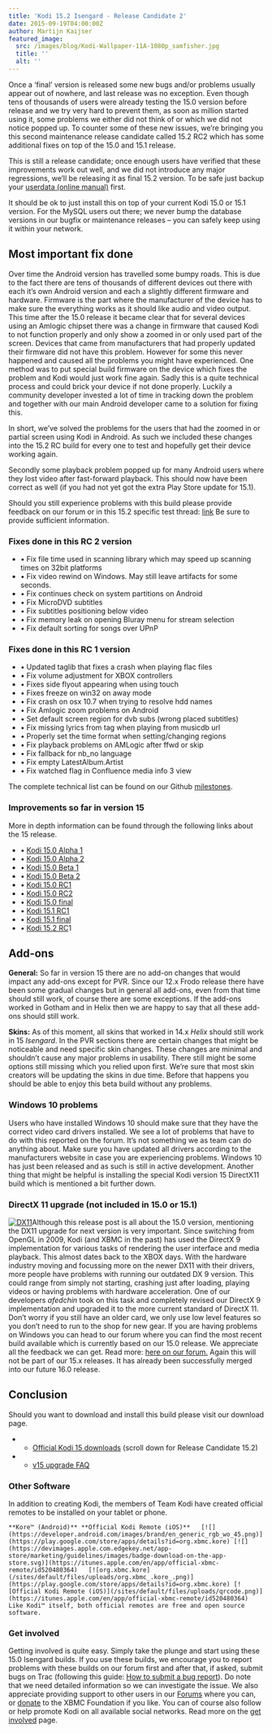 ```yaml
---
title: 'Kodi 15.2 Isengard - Release Candidate 2'
date: 2015-09-19T04:00:00Z
author: Martijn Kaijser
featured_image:
  src: /images/blog/Kodi-Wallpaper-11A-1080p_samfisher.jpg
  title: ''
  alt: ''
---
```

Once a ‘final’ version is released some new bugs and/or problems usually appear out of nowhere, and last release was no exception. Even though tens of thousands of users were already testing the 15.0 version before release and we try very hard to prevent them, as soon as million started using it, some problems we either did not think of or which we did not notice popped up. To counter some of these new issues, we’re bringing you this second maintenance release candidate called 15.2 RC2 which has some additional fixes on top of the 15.0 and 15.1 release.

 This is still a release candidate; once enough users have verified that these improvements work out well, and we did not introduce any major regressions, we’ll be releasing it as final 15.2 version. To be safe just backup your [userdata (online manual)](https://kodi.wiki/view/Userdata) first.

 It should be ok to just install this on top of your current Kodi 15.0 or 15.1 version. For the MySQL users out there; we never bump the database versions in our bugfix or maintenance releases – you can safely keep using it within your network.

 Most important fix done
-----------------------

 Over time the Android version has travelled some bumpy roads. This is due to the fact there are tens of thousands of different devices out there with each it’s own Android version and each a slightly different firmware and hardware. Firmware is the part where the manufacturer of the device has to make sure the everything works as it should like audio and video output. This time after the 15.0 release it became clear that for several devices using an Amlogic chipset there was a change in firmware that caused Kodi to not function properly and only show a zoomed in or only used part of the screen. Devices that came from manufacturers that had properly updated their firmware did not have this problem. However for some this never happened and caused all the problems you might have experienced. One method was to put special build firmware on the device which fixes the problem and Kodi would just work fine again. Sadly this is a quite technical process and could brick your device if not done properly. Luckily a community developer invested a lot of time in tracking down the problem and together with our main Android developer came to a solution for fixing this.

 In short, we’ve solved the problems for the users that had the zoomed in or partial screen using Kodi in Android. As such we included these changes into the 15.2 RC build for every one to test and hopefully get their device working again.

 Secondly some playback problem popped up for many Android users where they lost video after fast-forward playback. This should now have been correct as well (if you had not yet got the extra Play Store update for 15.1).

 Should you still experience problems with this build please provide feedback on our forum or in this 15.2 specific test thread: [link](https://forum.kodi.tv/showthread.php?tid=233293) Be sure to provide sufficient information.

 ### Fixes done in this RC 2 version

 
 * • Fix file time used in scanning library which may speed up scanning times on 32bit platforms
 * • Fix video rewind on Windows. May still leave artifacts for some seconds.
 * • Fix continues check on system partitions on Android
 * • Fix MicroDVD subtitles
 * • Fix subtitles positioning below video
 * • Fix memory leak on opening Bluray menu for stream selection
 * • Fix default sorting for songs over UPnP
 
 ### Fixes done in this RC 1 version

 
 * • Updated taglib that fixes a crash when playing flac files
 * • Fix volume adjustment for XBOX controllers
 * • Fixes side flyout appearing when using touch
 * • Fixes freeze on win32 on away mode
 * • Fix crash on osx 10.7 when trying to resolve hdd names
 * • Fix Amlogic zoom problems on Android
 * • Set default screen region for dvb subs (wrong placed subtitles)
 * • Fix missing lyrics from tag when playing from musicdb url
 * • Properly set the time format when setting/changing regions
 * • Fix playback problems on AMLogic after ffwd or skip
 * • Fix fallback for nb\_no language
 * • Fix empty LatestAlbum.Artist
 * • Fix watched flag in Confluence media info 3 view
 
 The complete technical list can be found on our Github [milestones](https://github.com/xbmc/xbmc/issues?q=milestone%3A%22Isengard+15.2%22+is%3Aclosed).

 ### Improvements so far in version 15

 More in depth information can be found through the following links about the 15 release.

 
 * • [Kodi 15.0 Alpha 1](/article/kodi-150-alpha-1-road-isengard) 
 * • [Kodi 15.0 Alpha 2](/article/kodi-150-isengard-alpha-2)
 * • [Kodi 15.0 Beta 1](/article/kodi-150-isengard-beta-1 "Kodi 15.0 Isengard – Beta 1")
 * • [Kodi 15.0 Beta 2](/article/kodi-150-isengard--beta-2 "Kodi 15.0 Isengard – Beta 2")
 * • [Kodi 15.0 RC1](/article/kodi-150-isengard-rc-1)
 * • [Kodi 15.0 RC2](/article/kodi-150-isengard--rc-2)
 * • [Kodi 15.0 final](/article/kodi-150-isengard-one-release-rule-them-all)
 * • [Kodi 15.1 RC1](/article/kodi-151-isengard-release-candidate)
 * • [Kodi 15.1 final](/article/kodi-151-isengard-maintenance-release)
 * • [Kodi 15.2 RC](/article/kodi-152-isengard-release-candidate)1
 
 Add-ons
-------

 **General:** So far in version 15 there are no add-on changes that would impact any add-ons except for PVR. Since our 12.x Frodo release there have been some gradual changes but in general all add-ons, even from that time should still work, of course there are some exceptions. If the add-ons worked in Gotham and in Helix then we are happy to say that all these add-ons should still work.

 **Skins:** As of this moment, all skins that worked in 14.x *Helix* should still work in 15 *Isengard*. In the PVR sections there are certain changes that might be noticeable and need specific skin changes. These changes are minimal and shouldn’t cause any major problems in usability. There still might be some options still missing which you relied upon first. We’re sure that most skin creators will be updating the skins in due time. Before that happens you should be able to enjoy this beta build without any problems.

 ### Windows 10 problems

 Users who have installed Windows 10 should make sure that they have the correct video card drivers installed. We see a lot of problems that have to do with this reported on the forum. It’s not something we as team can do anything about. Make sure you have updated all drivers according to the manufacturers website in case you are experiencing problems. Windows 10 has just been released and as such is still in active development. Another thing that might be helpful is installing the special Kodi version 15 DirectX11 build which is mentioned a bit further down.

 ###  DirectX 11 upgrade (not included in 15.0 or 15.1)

 [![DX11](/sites/default/files/uploads/DX11.png)](/sites/default/files/uploads/DX11.png)Although this release post is all about the 15.0 version, mentioning the DX11 upgrade for next version is very important. Since switching from OpenGL in 2009, Kodi (and XBMC in the past) has used the DirectX 9 implementation for various tasks of rendering the user interface and media playback. This almost dates back to the XBOX days. With the hardware industry moving and focussing more on the newer DX11 with their drivers, more people have problems with running our outdated DX 9 version. This could range from simply not starting, crashing just after loading, playing videos or having problems with hardware acceleration. One of our developers *afedchin* took on this task and completely revised our DirectX 9 implementation and upgraded it to the more current standard of DirectX 11. Don’t worry if you still have an older card, we only use low level features so you don’t need to run to the shop for new gear. If you are having problems on Windows you can head to our forum where you can find the most recent build available which is currently based on our 15.0 release. We appreciate all the feedback we can get. Read more: [here on our forum.](https://forum.kodi.tv/showthread.php?tid=218274) Again this will not be part of our 15.x releases. It has already been successfully merged into our future 16.0 release.

 Conclusion
----------

 Should you want to download and install this build please visit our download page.

 
 * * [Official Kodi 15 downloads](/download) (scroll down for Release Candidate 15.2)
 * * [v15 upgrade FAQ](https://kodi.wiki/view/Isengard_FAQ)
 
 ### Other Software

 In addition to creating Kodi, the members of Team Kodi have created official remotes to be installed on your tablet or phone.

    **Kore™ (Android)** **Official Kodi Remote (iOS)**   [![](https://developer.android.com/images/brand/en_generic_rgb_wo_45.png)](https://play.google.com/store/apps/details?id=org.xbmc.kore) [![](https://devimages.apple.com.edgekey.net/app-store/marketing/guidelines/images/badge-download-on-the-app-store.svg)](https://itunes.apple.com/en/app/official-xbmc-remote/id520480364)   [![org.xbmc.kore](/sites/default/files/uploads/org.xbmc_.kore_.png)](https://play.google.com/store/apps/details?id=org.xbmc.kore) [![Official Kodi Remote (iOS)](/sites/default/files/uploads/qrcode.png)](https://itunes.apple.com/en/app/official-xbmc-remote/id520480364)    Like Kodi™ itself, both official remotes are free and open source software.

 ### Get involved

 Getting involved is quite easy. Simply take the plunge and start using these 15.0 Isengard builds. If you use these builds, we encourage you to report problems with these builds on our forum first and after that, if asked, submit bugs on Trac (following this guide: [How to submit a bug report](https://kodi.wiki/view/HOW-TO:Submit_a_bug_report)). Do note that we need detailed information so we can investigate the issue. We also appreciate providing support to other users in our [Forums](https://forum.kodi.tv/ "Kodi Forums") where you can, or [donate](/contribute/donate "XBMC Foundation Donations") to the XBMC Foundation if you like. You can of course also follow or help promote Kodi on all available social networks. Read more on the [get involved](/get-involved) page.

  